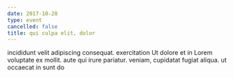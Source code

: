 ```yaml
---
date: 2017-10-28
type: event
cancelled: false
title: qui culpa elit, dolor
---
```

incididunt velit adipiscing consequat. exercitation Ut dolore et in Lorem voluptate ex mollit. aute qui irure pariatur. veniam, cupidatat fugiat aliqua. ut occaecat in sunt do